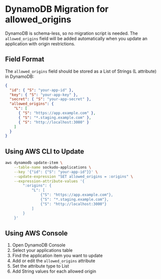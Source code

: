 # DynamoDB Migration for allowed_origins

DynamoDB is schema-less, so no migration script is needed. The `allowed_origins` field will be added automatically when you update an application with origin restrictions.

## Field Format

The `allowed_origins` field should be stored as a List of Strings (L attribute) in DynamoDB:

```json
{
  "id": { "S": "your-app-id" },
  "key": { "S": "your-app-key" },
  "secret": { "S": "your-app-secret" },
  "allowed_origins": {
    "L": [
      { "S": "https://app.example.com" },
      { "S": "*.staging.example.com" },
      { "S": "http://localhost:3000" }
    ]
  }
}
```

## Using AWS CLI to Update

```bash
aws dynamodb update-item \
    --table-name sockudo-applications \
    --key '{"id": {"S": "your-app-id"}}' \
    --update-expression "SET allowed_origins = :origins" \
    --expression-attribute-values '{
        ":origins": {
            "L": [
                {"S": "https://app.example.com"},
                {"S": "*.staging.example.com"},
                {"S": "http://localhost:3000"}
            ]
        }
    }'
```

## Using AWS Console

1. Open DynamoDB Console
2. Select your applications table
3. Find the application item you want to update
4. Add or edit the `allowed_origins` attribute
5. Set the attribute type to List
6. Add String values for each allowed origin